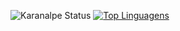 ![Karanalpe Status](https://github-readme-stats.vercel.app/api?username=flaviofranca287&show_icons=true)
[![Top Linguagens](https://github-readme-stats.vercel.app/api/top-langs/?username=flaviofranca287&layout=compact)](https://github.com/anuraghazra/github-readme-stats)
